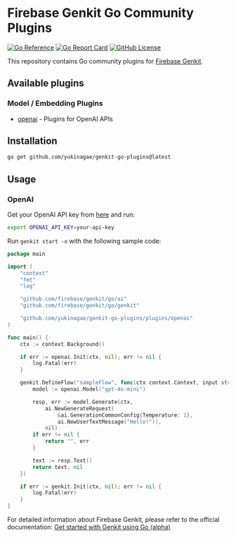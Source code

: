 # Firebase Genkit Go Community Plugins

[![Go Reference](https://pkg.go.dev/badge/github.com/yukinagae/genkit-go-plugins.svg)](https://pkg.go.dev/github.com/yukinagae/genkit-go-plugins)
[![Go Report Card](https://goreportcard.com/badge/github.com/yukinagae/genkit-go-plugins)](https://goreportcard.com/report/github.com/yukinagae/genkit-go-plugins)
[![GitHub License](https://img.shields.io/github/license/yukinagae/genkit-go-plugins)](https://github.com/yukinagae/genkit-go-plugins/blob/main/LICENSE)

This repository contains Go community plugins for [Firebase Genkit](https://github.com/firebase/genkit).

## Available plugins

### Model / Embedding Plugins

- [openai](https://github.com/yukinagae/genkit-go-plugins/openai) - Plugins for OpenAI APIs

## Installation

```bash
go get github.com/yukinagae/genkit-go-plugins@latest
```

## Usage

### OpenAI

Get your OpenAI API key from [here](https://platform.openai.com/account/api-keys) and run:

```bash
export OPENAI_API_KEY=your-api-key
```

Run `genkit start -o` with the following sample code:

```go
package main

import (
	"context"
	"fmt"
	"log"

	"github.com/firebase/genkit/go/ai"
	"github.com/firebase/genkit/go/genkit"

	"github.com/yukinagae/genkit-go-plugins/plugins/openai"
)

func main() {
	ctx := context.Background()

	if err := openai.Init(ctx, nil); err != nil {
		log.Fatal(err)
	}

	genkit.DefineFlow("sampleFlow", func(ctx context.Context, input string) (string, error) {
		model := openai.Model("gpt-4o-mini")

		resp, err := model.Generate(ctx,
			ai.NewGenerateRequest(
				&ai.GenerationCommonConfig{Temperature: 1},
				ai.NewUserTextMessage("Hello!")),
			nil)
		if err != nil {
			return "", err
		}

		text := resp.Text()
		return text, nil
	})

	if err := genkit.Init(ctx, nil); err != nil {
		log.Fatal(err)
	}
}
```

For detailed information about Firebase Genkit, please refer to the official documentation: [Get started with Genkit using Go (alpha) ](https://firebase.google.com/docs/genkit-go/get-started-go)
